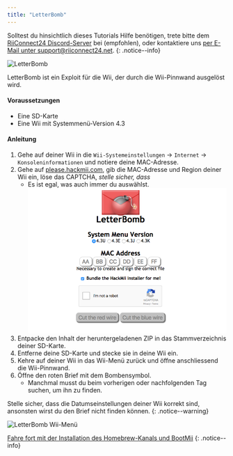 ```yaml
---
title: "LetterBomb"
---
```


Solltest du hinsichtlich dieses Tutorials Hilfe benötigen, trete bitte dem [RiiConnect24 Discord-Server](https://discord.gg/rc24) bei (empfohlen), oder kontaktiere uns [per E-Mail unter support@riiconnect24.net](mailto:support@riiconnect24.net).
{: .notice--info}

![LetterBomb](/images/letterbomb.png)

LetterBomb ist ein Exploit für die Wii, der durch die Wii-Pinnwand ausgelöst wird.

#### Voraussetzungen
- Eine SD-Karte
- Eine Wii mit Systemmenü-Version 4.3

#### Anleitung


1. Gehe auf deiner Wii in die `Wii-Systemeinstellungen` -> `Internet` -> `Konsoleninformationen` und notiere deine MAC-Adresse.
1. Gehe auf [please.hackmii.com](https://please.hackmii.com), gib die MAC-Adresse und Region deiner Wii ein, löse das CAPTCHA, *stelle sicher, dass*
   - Es ist egal, was auch immer du auswählst. ![HackMii Screen](/images/Wii/LetterBomb-PC.png)
1. Entpacke den Inhalt der heruntergeladenen ZIP in das Stammverzeichnis deiner SD-Karte.
1. Entferne deine SD-Karte und stecke sie in deine Wii ein.
1. Kehre auf deiner Wii in das Wii-Menü zurück und öffne anschliessend die Wii-Pinnwand.
1. Öffne den roten Brief mit dem Bombensymbol.
   - Manchmal musst du beim vorherigen oder nachfolgenden Tag suchen, um ihn zu finden.

Stelle sicher, dass die Datumseinstellungen deiner Wii korrekt sind, ansonsten wirst du den Brief nicht finden können.
{: .notice--warning}


![LetterBomb Wii-Menü](/images/Wii/LetterBomb-Wii.png)

[Fahre fort mit der Installation des Homebrew-Kanals und BootMii](hbc)
{: .notice--info}
